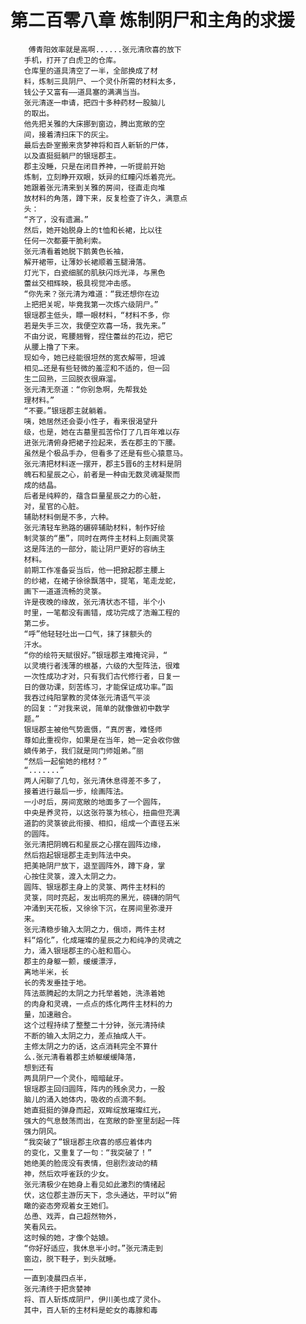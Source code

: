 # 第二百零八章 炼制阴尸和主角的求援
        傅青阳效率就是高啊......张元清欣喜的放下
       手机，打开了白虎卫的仓库。
       仓库里的道具清空了一半，全部换成了材
       料，炼制三具阴尸、一个灵仆所需的材料太多，
       钱公子又富有——道具塞的满满当当。
       张元清逐一申请，把四十多种药材一股脑儿
       的取出。
       他先把关雅的大床挪到窗边，腾出宽敞的空
       间，接着清扫床下的灰尘。
       最后去卧室搬来贪梦神将和百人新斩的尸体，
       以及直挺挺躺尸的银瑶郡主。
       郡主没睡，只是在闭目养神，一听提前开始
       炼制，立刻睁开双眼，妖异的红瞳闪烁着亮光。
       她跟着张元清来到关雅的房间，径直走向堆
       放材料的角落，蹲下来，反复检查了许久，满意点
       头：
       “齐了，没有遗漏。”
       然后，她开始脱身上的t恤和长裙，比以往
       任何一次都要干脆利索。
       张元清看着她脱下鹅黄色长袖，
       解开裙带，让薄妙长裙顺着玉腿滑落。
       灯光下，白瓷细腻的肌肤闪烁光泽，与黑色
       蕾丝交相辉映，极具视觉冲击感。
       “你先来？张元清为难道：“我还想你在边
       上把把关呢，毕竟我第一次炼六级阴尸。”
       银瑶郡主低头，瞟一眼材料，“材料不多，你
       若是失手三次，我便空欢喜一场，我先来。”
       不由分说，弯腰翘臀，捏住蕾丝的花边，把它
       从腰上撸了下来。
       现如今，她已经能很坦然的宽衣解带，坦诚
       相见…还是有些轻微的羞涩和不适的，但一回
       生二回熟，三回脱衣很麻溜。
       张元清无奈道：“你别急啊，先帮我处
       理材料。”
       “不要。”银瑶郡主就躺着。
       咦，她居然还会耍小性子，看来很渴望升
       级，也是，她在古墓里孤苦伶仃了几百年难以存
       进张元清俯身把裙子捡起来，丢在郡主的下腰。
       虽然是个极品手办，但看多了还是有些心猿意马。
       张元清把材料逐一摆开，郡主5晋6的主材料是阴
       魄石和星辰之心，前者是一种由无数灵魂凝聚而
       成的结晶。
       后者是纯粹的，蕴含巨量星辰之力的心脏，
       对，星官的心脏。
       辅助材料倒是不多，六种。
       张元清轻车熟路的碾碎辅助材料，制作好绘
       制灵箓的“墨”，同时在两件主材料上刻画灵箓
       这是阵法的一部分，能让阴尸更好的容纳主
       材料。
       前期工作准备妥当后，他一把掀起郡主腰上
       的纱裙，在裙子徐徐飘落中，提笔，笔走龙蛇，
       画下一道道流畅的灵箓。
       许是夜晚的缘故，张元清状态不错，半个小
       时里，一笔都没有画错，成功完成了浩瀚工程的
       第二步。
       “呼”他轻轻吐出一口气，抹了抹额头的
       汗水。
       “你的绘符天赋很好。”银瑶郡主难掩诧异，“
       以灵境行者浅薄的根基，六级的大型阵法，很难
       一次性成功才对，只有我们古代修行者，日复一
       日的做功课，刻苦练习，才能保证成功率。”函
       我吞过纯阳掌教的灵体张元清语气平淡
       的回复：“对我来说，简单的就像做初中数学
       题。”
       银瑶郡主被他气势震慑，“真厉害，难怪师
       尊如此重视你，如果是在当年，她一定会收你做
       嫡传弟子，我们就是同门师姐弟。”丽
       “然后一起偷她的棺材？”
       “.......”
       两人闲聊了几句，张元清休息得差不多了，
       接着进行最后一步，绘画阵法。
       一小时后，房间宽敞的地面多了一个圆阵，
       中央是养灵符，以这张符箓为核心，扭曲但充满
       道韵的灵箓彼此衔接、相扣，组成一个直径五米
       的圆阵。
       张元清把阴魄石和星辰之心摆在圆阵边缘，
       然后抱起银瑶郡主走到阵法中央。
       把美艳阴尸放下，退至圆阵外，蹲下身，掌
       心按住灵箓，渡入太阴之力。
       圆阵、银瑶郡主身上的灵箓、两件主材料的
       灵箓，同时亮起，发出明亮的黑光，磅礴的阴气
       冲涌到天花板，又徐徐下沉，在房间里弥漫开
       来。
       张元清稳步输入太阴之力，俄顷，两件主材
       料“熔化”，化成璀璨的星辰之力和纯净的灵魂之
       力，涌入银瑶郡主的心脏和眉心。
       郡主的身躯一颤，缓缓漂浮，
       离地半米，长
       长的秀发垂挂于地。
       阵法蒸腾起的太阴之力托举着她，洗涤着她
       的肉身和灵魂，一点点的炼化两件主材料的力
       量，加速融合。
       这个过程持续了整整二十分钟，张元清持续
       不断的输入太阴之力，差点抽成人干。
       主修太阴之力的话，这点消耗完全不算什
       么.张元清看着郡主娇躯缓缓降落，
       想到还有
       两具阴尸一个灵仆，暗暗龇牙。
       银瑶郡主回归圆阵，阵内的残余灵力，一股
       脑儿的涌入她体内，吸收的点滴不剩。
       她直挺挺的弹身而起，双眸绽放璀璨红光，
       强大的气息鼓荡而出，在宽敞的卧室里刮起一阵
       强力阴风。
       “我突破了”银瑶郡主欣喜的感应着体内
       的变化，又重复了一句：“我突破了！”
       她绝美的脸庞没有表情，但剧烈波动的精
       神，然后欢呼雀跃的少女。
       张元清极少在她身上看见如此激烈的情绪起
       伏，这位郡主游历天下，念头通达，平时以“俯
       瞰的姿态旁观着女王她们。
       怂恿、戏弄，自己超然物外，
       笑看风云。
       这时候的她，才像个姑娘。
       “你好好适应，我休息半小时。”张元清走到
       窗边，脱下鞋子，到头就睡。
       ……
       一直到凌晨四点半，
       张元清终于把贪婪神
       将、百人斩炼成阴尸，伊川美也成了灵仆。
       其中，百人斩的主材料是蛇女的毒腺和毒